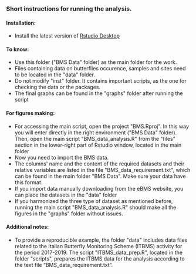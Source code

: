 ### Short instructions for running the analysis.

#### Installation:

- Install the latest version of [Rstudio Desktop](https://www.rstudio.com/products/rstudio/download/)

#### To know:

- Use this folder ("BMS Data" folder) as the main folder for the work.
- Files containing data on butterflies occurence, samples and sites need to be located in
  the "data" folder.
- Do not modify "inst" folder. It contains important scripts, as the one for checking the data or the packages.
- The final graphs can be found in the "graphs" folder after running the script


#### For figures making:

- For accessing the main script, open the project "BMS.Rproj". In this way you will enter directly
  in the right environment ("BMS Data" folder). Then, open the main script "BMS_data_analysis.R"
  from the "files" section in the lower-right part of Rstudio window, located in the main folder
- Now you need to import the BMS data. 
- The columns' name and the content of the required datasets and their relative variables are listed in the file 
  "BMS_data_requirement.txt", which can be found in the main folder "BMS Data". Make sure your data have this format.
- If you import data manually downloading from the eBMS website, you can place the datasets in the "data" folder
- If you harmonized the three type of dataset as mentioned before, running the main script "BMS_data_analysis.R" should
  make all the figures in the "graphs" folder without issues. 

#### Additional notes:

- To provide a reproducible example, the folder "data" includes data files related to the Italian Butterfly Monitoring Scheme (ITBMS) activity for the period 2017-2019. The script "ITBMS_data_prep.R", located in the folder "scripts", prepares the ITBMS data for the analysis according to the text file “BMS_data_requirement.txt”.


